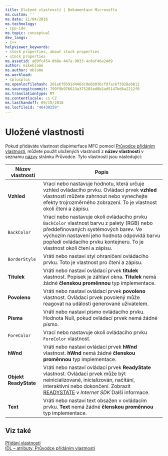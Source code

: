 ```yaml
---
title: Uložené vlastností | Dokumentace Microsoftu
ms.custom: ''
ms.date: 11/04/2016
ms.technology:
- cpp-ide
ms.topic: conceptual
dev_langs:
- C++
helpviewer_keywords:
- stock properties, about stock properties
- stock properties
ms.assetid: a89fc454-0b8e-447a-9033-4c8af46a24d9
author: mikeblome
ms.author: mblome
ms.workload:
- cplusplus
ms.openlocfilehash: 201e6f0591d446dc0e6b036cfd7ac6f3028eb812
ms.sourcegitcommit: 799f9b976623a375203ad8b2ad5147bd6a2212f0
ms.translationtype: MT
ms.contentlocale: cs-CZ
ms.lasthandoff: 09/19/2018
ms.locfileid: "46430259"
---
```

# <a name="stock-properties"></a>Uložené vlastnosti

Pokud přidáváte vlastnost dispinterface MFC pomocí [Průvodce přidáním vlastnosti](../ide/idl-attributes-add-property-wizard.md), můžete použít uložených vlastností z **název vlastnosti** v seznamu [názvy](../ide/names-add-property-wizard.md) stránku Průvodce. Tyto vlastnosti jsou následující:

|Název vlastnosti|Popis|
|-------------------|-----------------|
|**Vzhled**|Vrací nebo nastavuje hodnotu, která určuje vzhled ovládacího prvku. Ovládací prvek **vzhled** vlastnosti můžete zahrnout nebo vynechejte efekty trojrozměrného zobrazení. To je vlastnost okolí čtení a zápisu.|
|`BackColor`|Vrací nebo nastavuje okolí ovládacího prvku `BackColor` vlastnost barvu z palety (RGB) nebo předdefinovaných systémových barev. Ve výchozím nastavení jeho hodnota odpovídá barvu popředí ovládacího prvku kontejneru. To je vlastnost okolí čtení a zápisu.|
|`BorderStyle`|Vrátí nebo nastaví styl ohraničení ovládacího prvku. Toto je vlastnost pro čtení a zápisu.|
|**Titulek**|Vrátí nebo nastaví ovládací prvek **titulek** vlastnost. Popisek je záhlaví okna. **Titulek** nemá žádné **členskou proměnnou** typ implementace.|
|**Povoleno**|Vrátí nebo nastaví ovládací prvek **povoleno** vlastnost. Ovládací prvek povolený může reagovat na události generované uživatelem.|
|**Písma**|Vrátí nebo nastaví písmo ovládacího prvku. Hodnota Null, pokud ovládací prvek nemá žádné písmo.|
|`ForeColor`|Vrací nebo nastavuje okolí ovládacího prvku `ForeColor` vlastnost.|
|**hWnd**|Vrátí nebo nastaví ovládací prvek **hWnd** vlastnost. **hWnd** nemá žádné **členskou proměnnou** typ implementace.|
|**Objekt ReadyState**|Vrátí nebo nastaví ovládací prvek **ReadyState** vlastnost. Ovládací prvek může být neinicializované, inicializován, načítání, interaktivní nebo dokončení. Zobrazit [READYSTATE](https://msdn.microsoft.com/library/aa768362.aspx) v *Internet SDK* Další informace.|
|**Text**|Vrátí nebo nastaví text obsažen v ovládacím prvku. **Text** nemá žádné **členskou proměnnou** typ implementace.|

## <a name="see-also"></a>Viz také

[Přidání vlastnosti](../ide/adding-a-property-visual-cpp.md)<br>
[IDL – atributy, Průvodce přidáním vlastnosti](../ide/idl-attributes-add-property-wizard.md)